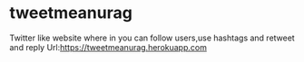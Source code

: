 # tweetmeanurag
Twitter like website where in you can follow users,use hashtags and retweet and reply
Url:https://tweetmeanurag.herokuapp.com
